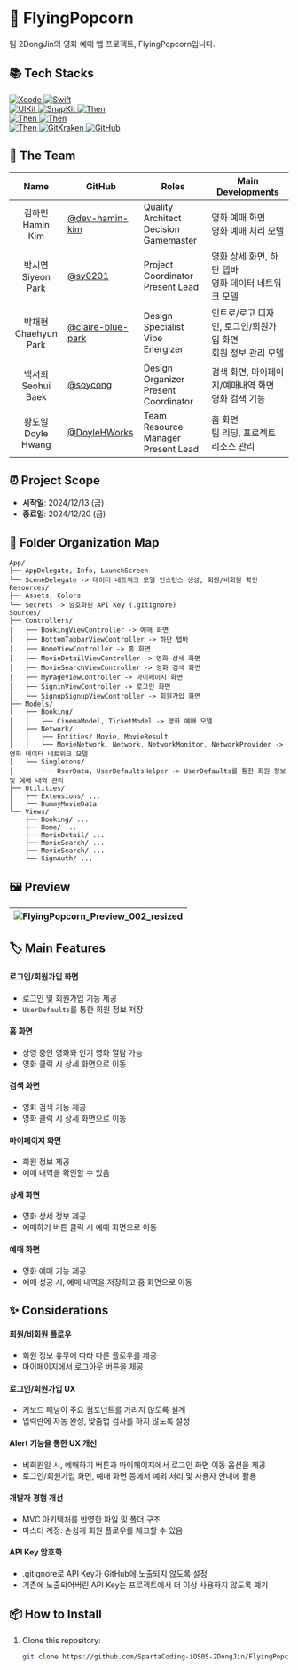 # 🍿 FlyingPopcorn
팀 2DongJin의 영화 예매 앱 프로젝트, FlyingPopcorn입니다.

## 📚 Tech Stacks
<div>
  <a href="https://developer.apple.com/xcode/" target="_blank">
    <img src="https://img.shields.io/badge/Xcode_16.1-147EFB?style=for-the-badge&logo=xcode&logoColor=white" alt="Xcode">
  </a>
  <a href="https://swift.org/" target="_blank">
    <img src="https://img.shields.io/badge/Swift_5-F05138?style=for-the-badge&logo=swift&logoColor=white" alt="Swift">
  </a>
  <br>
  <a href="https://developer.apple.com/documentation/uikit" target="_blank">
    <img src="https://img.shields.io/badge/UIKit-2396F3?style=for-the-badge&logo=uikit&logoColor=white" alt="UIKit">
  </a>
  <a href="https://github.com/SnapKit/SnapKit" target="_blank">
    <img src="https://img.shields.io/badge/SnapKit-00aeb9?style=for-the-badge&logoColor=white" alt="SnapKit">
  </a>
  <a href="https://github.com/devxoul/Then" target="_blank">
    <img src="https://img.shields.io/badge/Then-00aeb9?style=for-the-badge&logoColor=white" alt="Then">
  </a>
  <br>
  <a href="https://github.com/onevcat/Kingfisher" target="_blank">
    <img src="https://img.shields.io/badge/Kingfisher-1c8dfc?style=for-the-badge&logoColor=white" alt="Then">
  </a>
  <a href="https://github.com/Alamofire/Alamofire" target="_blank">
    <img src="https://img.shields.io/badge/AlamoFire-d6401b?style=for-the-badge&logoColor=white" alt="Then">
  </a>
  <br>
  <a href="https://git-fork.com/" target="_blank">
    <img src="https://img.shields.io/badge/fork-1c8dfc?style=for-the-badge&logoColor=white" alt="Then">
  </a>
  <a href="https://www.gitkraken.com/" target="_blank">
    <img src="https://img.shields.io/badge/gitkraken-179287?style=for-the-badge&logo=gitkraken&logoColor=white" alt="GitKraken">
  </a>
  <a href="https://github.com/" target="_blank">
    <img src="https://img.shields.io/badge/github-181717?style=for-the-badge&logo=github&logoColor=white" alt="GitHub">
  </a>
  <br>
</div>

## 👥 The Team
| Name     | GitHub   | Roles    | Main Developments |
|:--------:| -------- | -------- | ----------------- |
| 김하민 <br> Hamin Kim | [@dev-hamin-kim](https://github.com/dev-hamin-kim) | Quality Architect <br> Decision Gamemaster | 영화 예매 화면 <br> 영화 예매 처리 모델 |
| 박시연 <br> Siyeon Park | [@sy0201](https://github.com/sy0201) | Project Coordinator <br> Present Lead | 영화 상세 화면, 하단 탭바 <br> 영화 데이터 네트워크 모델 |
| 박채현 <br> Chaehyun Park | [@claire-blue-park](https://github.com/claire-blue-park) | Design Specialist <br> Vibe Energizer | 인트로/로고 디자인, 로그인/회원가입 화면 <br> 회원 정보 관리 모델 |
| 백서희 <br> Seohui Baek | [@soycong](https://github.com/soycong) | Design Organizer <br> Present Coordinator | 검색 화면, 마이페이지/예매내역 화면 <br> 영화 검색 기능 |
| 황도일 <br> Doyle Hwang | [@DoyleHWorks](https://github.com/DoyleHWorks) | Team Resource Manager <br> Present Lead | 홈 화면 <br> 팀 리딩, 프로젝트 리소스 관리 |

## ⏰ Project Scope
- **시작일**: 2024/12/13 (금)
- **종료일**: 2024/12/20 (금)

## 📂 Folder Organization Map
```
App/
├── AppDelegate, Info, LaunchScreen
└── SceneDelegate -> 데이터 네트워크 모델 인스턴스 생성, 회원/비회원 확인
Resources/
├── Assets, Colors
└── Secrets -> 암호화된 API Key (.gitignore)
Sources/
├── Controllers/
│   ├── BookingViewController -> 예매 화면
│   ├── BottomTabbarViewController -> 하단 탭바
│   ├── HomeViewController -> 홈 화면
│   ├── MovieDetailViewController -> 영화 상세 화면
│   ├── MovieSearchViewController -> 영화 검색 화면
│   ├── MyPageViewController -> 마이페이지 화면
│   ├── SigninViewController -> 로그인 화면
│   └── SignupSignupViewController -> 회원가입 화면
├── Models/
│   ├── Booking/ 
│   │   ├── CinemaModel, TicketModel -> 영화 예매 모델
│   ├── Network/ 
│   │   ├── Entities/ Movie, MovieResult
│   │   └── MovieNetwork, Network, NetworkMonitor, NetworkProvider -> 영화 데이터 네트워크 모델
│   └── Singletons/ 
│       └── UserData, UserDefaultsHelper -> UserDefaults를 통한 회원 정보 및 예매 내역 관리
├── Utilities/
│   ├── Extensions/ ...
│   └── DummyMovieData
└── Views/
    ├── Booking/ ...
    ├── Home/ ...
    ├── MovieDetail/ ...
    ├── MovieSearch/ ...
    ├── MovieSearch/ ...
    └── SignAuth/ ...
```

## 🖼️ Preview

|![FlyingPopcorn_Preview_002_resized](https://github.com/user-attachments/assets/5c8c9082-07c1-4771-8001-5831d2d63cc5)|
|---|

## 🏷 Main Features
#### 로그인/회원가입 화면
- 로그인 및 회원가입 기능 제공
- `UserDefaults`를 통한 회원 정보 저장
  
#### 홈 화면
- 상영 중인 영화와 인기 영화 열람 가능
- 영화 클릭 시 상세 화면으로 이동

#### 검색 화면
- 영화 검색 기능 제공
- 영화 클릭 시 상세 화면으로 이동

#### 마이페이지 화면
- 회원 정보 제공
- 예매 내역을 확인할 수 있음
  
#### 상세 화면
- 영화 상세 정보 제공
- 예매하기 버튼 클릭 시 예매 화면으로 이동
  
#### 예매 화면
- 영화 예매 기능 제공
- 예매 성공 시, 예매 내역을 저장하고 홈 화면으로 이동

## ✨ Considerations
#### 회원/비회원 플로우
- 회원 정보 유무에 따라 다른 플로우를 제공
- 마이페이지에서 로그아웃 버튼을 제공

#### 로그인/회원가입 UX
- 키보드 패널이 주요 컴포넌트를 가리지 않도록 설계
- 입력란에 자동 완성, 맞춤법 검사를 하지 않도록 설정

#### Alert 기능을 통한 UX 개선
- 비회원일 시, 예매하기 버튼과 마이페이지에서 로그인 화면 이동 옵션을 제공
- 로그인/회원가입 화면, 예매 화면 등에서 예외 처리 및 사용자 안내에 활용

#### 개발자 경험 개선
- MVC 아키텍처를 반영한 파일 및 폴더 구조
- 마스터 계정: 손쉽게 회원 플로우를 체크할 수 있음

#### API Key 암호화
- .gitignore로 API Key가 GitHub에 노출되지 않도록 설정
- 기존에 노출되어버린 API Key는 프로젝트에서 더 이상 사용하지 않도록 폐기

## 📦 How to Install  
1. Clone this repository:  
   ```bash  
   git clone https://github.com/SpartaCoding-iOS05-2DongJin/FlyingPopcorn.git  
   ```  
